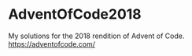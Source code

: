 # AdventOfCode2018
My solutions for the 2018 rendition of Advent of Code. https://adventofcode.com/
